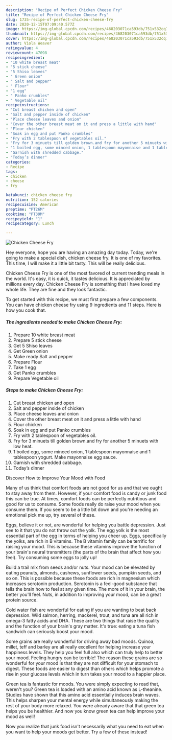 ```yaml
---
description: "Recipe of Perfect Chicken Cheese Fry"
title: "Recipe of Perfect Chicken Cheese Fry"
slug: 1735-recipe-of-perfect-chicken-cheese-fry
date: 2020-12-15T07:09:40.577Z
image: https://img-global.cpcdn.com/recipes/468203071ca593db/751x532cq70/chicken-cheese-fry-recipe-main-photo.jpg
thumbnail: https://img-global.cpcdn.com/recipes/468203071ca593db/751x532cq70/chicken-cheese-fry-recipe-main-photo.jpg
cover: https://img-global.cpcdn.com/recipes/468203071ca593db/751x532cq70/chicken-cheese-fry-recipe-main-photo.jpg
author: Viola Weaver
ratingvalue: 4
reviewcount: 47098
recipeingredient:
- "10 white breast meat"
- "5 stick cheese"
- "5 Shiso leaves"
- " Green onion"
- " Salt and pepper"
- " Flour"
- "1 egg"
- " Panko crumbles"
- " Vegetable oil"
recipeinstructions:
- "Cut breast chicken and open"
- "Salt and pepper inside of chicken"
- "Place cheese leaves and onion"
- "Cover the other breast meat on it and press a little with hand"
- "Flour chicken"
- "Soak in egg and put Panko crumbles"
- "Fry with 2 tablespoon of vegetables oil."
- "Fry for 3 minuets till golden brown.and fry for another 5 minuets with low heat."
- "1 boiled egg, some minced onion, 1 tablespoon mayonnaise and 1 tablespoon yogurt. Make mayonnaise egg sauce."
- "Garnish with shredded cabbage."
- "Today’s dinner"
categories:
- Recipe
tags:
- chicken
- cheese
- fry

katakunci: chicken cheese fry 
nutrition: 152 calories
recipecuisine: American
preptime: "PT26M"
cooktime: "PT39M"
recipeyield: "1"
recipecategory: Lunch

---
```



![Chicken Cheese Fry](https://img-global.cpcdn.com/recipes/468203071ca593db/751x532cq70/chicken-cheese-fry-recipe-main-photo.jpg)

Hey everyone, hope you are having an amazing day today. Today, we're going to make a special dish, chicken cheese fry. It is one of my favorites. This time, I will make it a little bit tasty. This will be really delicious.



Chicken Cheese Fry is one of the most favored of current trending meals in the world. It's easy, it is quick, it tastes delicious. It is appreciated by millions every day. Chicken Cheese Fry is something that I have loved my whole life. They are fine and they look fantastic.


To get started with this recipe, we must first prepare a few components. You can have chicken cheese fry using 9 ingredients and 11 steps. Here is how you cook that.

<!--inarticleads1-->

##### The ingredients needed to make Chicken Cheese Fry:

1. Prepare 10 white breast meat
1. Prepare 5 stick cheese
1. Get 5 Shiso leaves
1. Get  Green onion
1. Make ready  Salt and pepper
1. Prepare  Flour
1. Take 1 egg
1. Get  Panko crumbles
1. Prepare  Vegetable oil




<!--inarticleads2-->

##### Steps to make Chicken Cheese Fry:

1. Cut breast chicken and open
1. Salt and pepper inside of chicken
1. Place cheese leaves and onion
1. Cover the other breast meat on it and press a little with hand
1. Flour chicken
1. Soak in egg and put Panko crumbles
1. Fry with 2 tablespoon of vegetables oil.
1. Fry for 3 minuets till golden brown.and fry for another 5 minuets with low heat.
1. 1 boiled egg, some minced onion, 1 tablespoon mayonnaise and 1 tablespoon yogurt. Make mayonnaise egg sauce.
1. Garnish with shredded cabbage.
1. Today’s dinner




Discover How to Improve Your Mood with Food


Many of us think that comfort foods are not good for us and that we ought to stay away from them. However, if your comfort food is candy or junk food this can be true. At times, comfort foods can be perfectly nutritious and good for us to consume. Some foods really do raise your mood when you consume them. If you seem to be a little bit down and you're needing an emotional pick me up, try several of these.

Eggs, believe it or not, are wonderful for helping you battle depression. Just see to it that you do not throw out the yolk. The egg yolk is the most essential part of the egg in terms of helping you cheer up. Eggs, specifically the yolks, are rich in B vitamins. The B vitamin family can be terrific for raising your mood. This is because these vitamins improve the function of your brain's neural transmitters (the parts of the brain that affect how you feel). Try consuming some eggs to jolly up!

Build a trail mix from seeds and/or nuts. Your mood can be elevated by eating peanuts, almonds, cashews, sunflower seeds, pumpkin seeds, and so on. This is possible because these foods are rich in magnesium which increases serotonin production. Serotonin is a feel-good substance that tells the brain how to feel at any given time. The more of it in your brain, the better you'll feel. Nuts, in addition to improving your mood, can be a great protein source.

Cold water fish are wonderful for eating if you are wanting to beat back depression. Wild salmon, herring, mackerel, trout, and tuna are all rich in omega-3 fatty acids and DHA. These are two things that raise the quality and the function of your brain's gray matter. It's true: eating a tuna fish sandwich can seriously boost your mood. 

Some grains are really wonderful for driving away bad moods. Quinoa, millet, teff and barley are all really excellent for helping increase your happiness levels. They help you feel full also which can truly help to better your mood. Feeling hungry can be terrible! The reason these grains are so wonderful for your mood is that they are not difficult for your stomach to digest. These foods are easier to digest than others which helps promote a rise in your glucose levels which in turn takes your mood to a happier place.

Green tea is fantastic for moods. You were simply expecting to read that, weren't you? Green tea is loaded with an amino acid known as L-theanine. Studies have shown that this amino acid essentially induces brain waves. This helps sharpen your mental energy while simultaneously making the rest of your body more relaxed. You were already aware that that green tea helps you be healthier. And now you know green tea can help improve your mood as well!

Now you realize that junk food isn't necessarily what you need to eat when you want to help your moods get better. Try a few of these instead!

